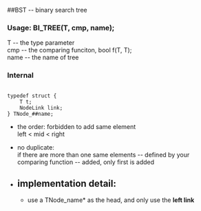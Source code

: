 
##BST -- binary search tree

### Usage: BI_TREE(T, cmp, name);

  T -- the type parameter  
  cmp -- the comparing funciton, bool f(T, T);  
  name -- the name of tree
  
### Internal
```

typedef struct {
    T t;
    NodeLink link;
} TNode_##name;
```
  - the order: forbidden to add same element  
  left < mid < right

  - no duplicate:  
  if there are more than one same elements -- defined by your  
  comparing function -- added, only first is added  

  - implementation detail:  
    - 
    - use a TNode_name* as the head, and only use the **left link**  


